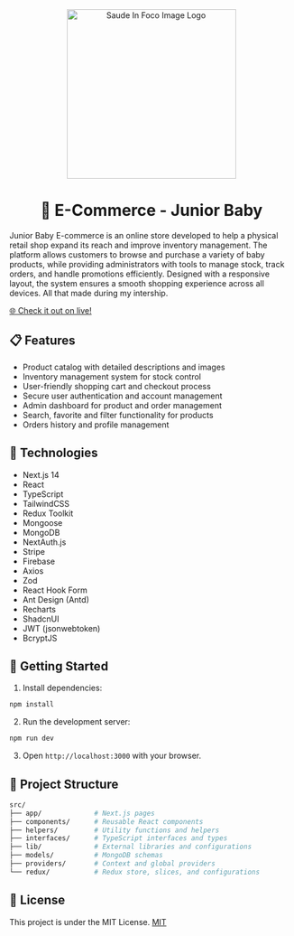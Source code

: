 <div align="center">
    <img 
        src="https://ecommerce-juniorbaby.vercel.app/_next/image?url=%2F_next%2Fstatic%2Fmedia%2Flogo.268423ea.png&w=640&q=75" 
        alt="Saude In Foco Image Logo" 
        width="300" 
        height="auto"
    />
</div>

<h1 align="center" style="font-weight: bold;">🛒 E-Commerce - Junior Baby</h1>

Junior Baby E-commerce is an online store developed to help a physical retail shop expand its reach and improve inventory management. The platform allows customers to browse and purchase a variety of baby products, while providing administrators with tools to manage stock, track orders, and handle promotions efficiently. Designed with a responsive layout, the system ensures a smooth shopping experience across all devices. All that made during my intership.

[🌐 Check it out on live!](https://ecommerce-juniorbaby.vercel.app/)

## 📋 Features 
- Product catalog with detailed descriptions and images  
- Inventory management system for stock control  
- User-friendly shopping cart and checkout process  
- Secure user authentication and account management  
- Admin dashboard for product and order management  
- Search, favorite and filter functionality for products  
- Orders history and profile management

## 🔧 Technologies
- Next.js 14
- React
- TypeScript
- TailwindCSS
- Redux Toolkit
- Mongoose
- MongoDB
- NextAuth.js
- Stripe
- Firebase
- Axios
- Zod
- React Hook Form
- Ant Design (Antd)
- Recharts
- ShadcnUI
- JWT (jsonwebtoken)
- BcryptJS

## 🚀 Getting Started
1. Install dependencies:
```bash
npm install
```

2. Run the development server:
```bash
npm run dev
```

3. Open `http://localhost:3000` with your browser.

## 📁 Project Structure
```bash
src/
├── app/             # Next.js pages
├── components/      # Reusable React components
├── helpers/         # Utility functions and helpers
├── interfaces/      # TypeScript interfaces and types
├── lib/             # External libraries and configurations
├── models/          # MongoDB schemas
├── providers/       # Context and global providers
└── redux/           # Redux store, slices, and configurations
```

## 📝 License
This project is under the MIT License.
[MIT](https://github.com/ederbiason/ecommerce-juniorbaby/blob/master/LICENSE)